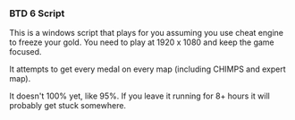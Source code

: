 ### BTD 6 Script

This is a windows script that plays for you assuming you use cheat engine to freeze your gold. You need to play at 1920 x 1080 and keep the game focused. 

It attempts to get every medal on every map (including CHIMPS and expert map). 

It doesn't 100% yet, like 95%. If you leave it running for 8+ hours it will probably get stuck somewhere.
